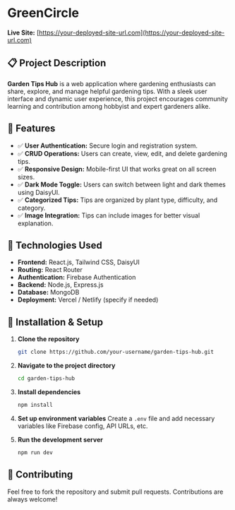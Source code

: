 # GreenCircle

**Live Site:** [https://your-deployed-site-url.com](https://your-deployed-site-url.com)

## 📋 Project Description

**Garden Tips Hub** is a web application where gardening enthusiasts can share, explore, and manage helpful gardening tips. With a sleek user interface and dynamic user experience, this project encourages community learning and contribution among hobbyist and expert gardeners alike.

## 🚀 Features

- ✅ **User Authentication:** Secure login and registration system.
- ✅ **CRUD Operations:** Users can create, view, edit, and delete gardening tips.
- ✅ **Responsive Design:** Mobile-first UI that works great on all screen sizes.
- ✅ **Dark Mode Toggle:** Users can switch between light and dark themes using DaisyUI.
- ✅ **Categorized Tips:** Tips are organized by plant type, difficulty, and category.
- ✅ **Image Integration:** Tips can include images for better visual explanation.

## 💪 Technologies Used

- **Frontend:** React.js, Tailwind CSS, DaisyUI
- **Routing:** React Router
- **Authentication:** Firebase Authentication
- **Backend:** Node.js, Express.js
- **Database:** MongoDB
- **Deployment:** Vercel / Netlify (specify if needed)

## 📆 Installation & Setup

1. **Clone the repository**

   ```bash
   git clone https://github.com/your-username/garden-tips-hub.git
   ```

2. **Navigate to the project directory**

   ```bash
   cd garden-tips-hub
   ```

3. **Install dependencies**

   ```bash
   npm install
   ```

4. **Set up environment variables**
   Create a `.env` file and add necessary variables like Firebase config, API URLs, etc.

5. **Run the development server**

   ```bash
   npm run dev
   ```

## 📅 Contributing

Feel free to fork the repository and submit pull requests. Contributions are always welcome!

